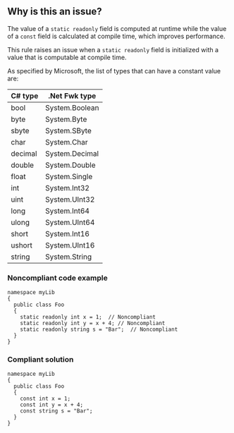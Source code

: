## Why is this an issue?
 
The value of a `static readonly` field is computed at runtime while the value of a `const` field is calculated at compile time, which improves performance.
 
This rule raises an issue when a `static readonly` field is initialized with a value that is computable at compile time.
 
As specified by Microsoft, the list of types that can have a constant value are:

| C# type | .Net Fwk type |
| --- | --- |
| bool | System.Boolean |
| byte | System.Byte |
| sbyte | System.SByte |
| char | System.Char |
| decimal | System.Decimal |
| double | System.Double |
| float | System.Single |
| int | System.Int32 |
| uint | System.UInt32 |
| long | System.Int64 |
| ulong | System.UInt64 |
| short | System.Int16 |
| ushort | System.UInt16 |
| string | System.String |

### Noncompliant code example

    namespace myLib
    {
      public class Foo
      {
        static readonly int x = 1;  // Noncompliant
        static readonly int y = x + 4; // Noncompliant
        static readonly string s = "Bar";  // Noncompliant
      }
    }

### Compliant solution

    namespace myLib
    {
      public class Foo
      {
        const int x = 1;
        const int y = x + 4;
        const string s = "Bar";
      }
    }